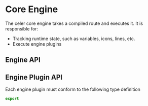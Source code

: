 # Core Engine
The celer core engine takes a compiled route and executes it. It is responsible for:

- Tracking runtime state, such as variables, icons, lines, etc.
- Execute engine plugins

## Engine API

## Engine Plugin API
Each engine plugin must conform to the following type definition

```typescript
export 